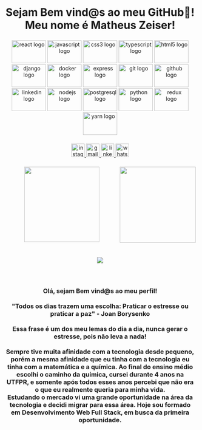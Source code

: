 <h1 align="center">Sejam Bem vind@s ao meu GitHub👋! Meu nome é Matheus Zeiser!</h1>

###



###

<div align="center">
  <img src="https://cdn.jsdelivr.net/gh/devicons/devicon/icons/react/react-original-wordmark.svg" height="60" width="90" alt="react logo"  />
  <img src="https://cdn.jsdelivr.net/gh/devicons/devicon/icons/javascript/javascript-plain.svg" height="60" width="90" alt="javascript logo"  />
  <img src="https://cdn.jsdelivr.net/gh/devicons/devicon/icons/css3/css3-plain.svg" height="60" width="90" alt="css3 logo"  />
  <img src="https://cdn.jsdelivr.net/gh/devicons/devicon/icons/typescript/typescript-plain.svg" height="60" width="90" alt="typescript logo"  />
  <img src="https://cdn.jsdelivr.net/gh/devicons/devicon/icons/html5/html5-plain.svg" height="60" width="90" alt="html5 logo"  />
  <img src="https://cdn.jsdelivr.net/gh/devicons/devicon/icons/django/django-plain.svg" height="60" width="90" alt="django logo"  />
  <img src="https://cdn.jsdelivr.net/gh/devicons/devicon/icons/docker/docker-original.svg" height="60" width="90" alt="docker logo"  />
  <img src="https://cdn.jsdelivr.net/gh/devicons/devicon/icons/express/express-original.svg" height="60" width="90" alt="express logo"  />
  <img src="https://cdn.jsdelivr.net/gh/devicons/devicon/icons/git/git-original.svg" height="60" width="90" alt="git logo"  />
  <img src="https://cdn.jsdelivr.net/gh/devicons/devicon/icons/github/github-original.svg" height="60" width="90" alt="github logo"  />
  <img src="https://cdn.jsdelivr.net/gh/devicons/devicon/icons/linkedin/linkedin-original.svg" height="60" width="90" alt="linkedin logo"  />
  <img src="https://cdn.jsdelivr.net/gh/devicons/devicon/icons/nodejs/nodejs-original.svg" height="60" width="90" alt="nodejs logo"  />
  <img src="https://cdn.jsdelivr.net/gh/devicons/devicon/icons/postgresql/postgresql-original.svg" height="60" width="90" alt="postgresql logo"  />
  <img src="https://cdn.jsdelivr.net/gh/devicons/devicon/icons/python/python-original.svg" height="60" width="90" alt="python logo"  />
  <img src="https://cdn.jsdelivr.net/gh/devicons/devicon/icons/redux/redux-original.svg" height="60" width="90" alt="redux logo"  />
  <img src="https://cdn.jsdelivr.net/gh/devicons/devicon/icons/yarn/yarn-original.svg" height="60" width="90" alt="yarn logo"  />
</div>

###

<div align="center">
  <a href="https://www.instagram.com/matheuszeiser/" target="_blank">
    <img src="https://img.shields.io/static/v1?message=Instagram&logo=instagram&label=&color=E4405F&logoColor=white&labelColor=&style=for-the-badge" height="35" alt="instagram logo"  />
  </a>
  <a href="zeisermatheus@gmail.com" target="_blank">
    <img src="https://img.shields.io/static/v1?message=Gmail&logo=gmail&label=&color=D14836&logoColor=white&labelColor=&style=for-the-badge" height="35" alt="gmail logo"  />
  </a>
  <a href="https://www.linkedin.com/in/matheuszeiser/" target="_blank">
    <img src="https://img.shields.io/static/v1?message=LinkedIn&logo=linkedin&label=&color=0077B5&logoColor=white&labelColor=&style=for-the-badge" height="35" alt="linkedin logo"  />
  </a>
  <a href="https://contate.me/matheuszeiser" target="_blank">
    <img src="https://img.shields.io/static/v1?message=Whatsapp&logo=whatsapp&label=&color=25D366&logoColor=white&labelColor=&style=for-the-badge" height="35" alt="whatsapp logo"  />
  </a>
</div>

###

<img align="right" height="200" src="https://media0.giphy.com/media/fwbZnTftCXVocKzfxR/giphy.gif?cid=ecf05e47py7pmigg0w8zg9habl30rlcecp0ua4e9q2y9yn14&rid=giphy.gif&ct=g"  />

###

<div align="center">
  <img height="198" src="https://media1.giphy.com/media/RbDKaczqWovIugyJmW/giphy.gif?cid=ecf05e47f48xtxclnrgtqbzqd92jbe4m1lr2xgjf18wentc1&rid=giphy.gif&ct=g"  />
</div>

###

<br clear="both">

<div align="center">
  <img src="https://profile-counter.glitch.me/matheuszeiser/count.svg?"  />
</div>

###

<br clear="both">

<h3 align="center">Olá, sejam Bem vind@s ao meu perfil!<br><br>"Todos os dias trazem uma escolha: Praticar o estresse ou praticar a paz" - Joan Borysenko<br><br>Essa frase é um dos meu lemas do dia a dia, nunca gerar o estresse, pois não leva a nada! <br><br>Sempre tive muita afinidade com a tecnologia desde pequeno, porém a mesma afinidade que eu tinha com a tecnologia eu tinha com a matemática e a química. Ao final do ensino médio escolhi o caminho da química, cursei durante 4 anos na UTFPR, e somente após todos esses anos percebi que não era o que eu realmente queria para minha vida. <br>Estudando o mercado vi uma grande oportunidade na área da tecnologia e decidi migrar para essa área. Hoje sou formado em Desenvolvimento Web Full Stack, em busca da primeira oportunidade.</h3>

###
